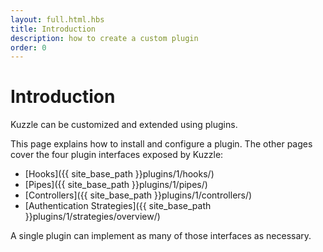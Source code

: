 ```yaml
---
layout: full.html.hbs
title: Introduction
description: how to create a custom plugin
order: 0
---
```


# Introduction

Kuzzle can be customized and extended using plugins.

This page explains how to install and configure a plugin. The other pages cover the four plugin interfaces exposed by Kuzzle:

- [Hooks]({{ site_base_path }}plugins/1/hooks/)
- [Pipes]({{ site_base_path }}plugins/1/pipes/)
- [Controllers]({{ site_base_path }}plugins/1/controllers/)
- [Authentication Strategies]({{ site_base_path }}plugins/1/strategies/overview/)

A single plugin can implement as many of those interfaces as necessary.
